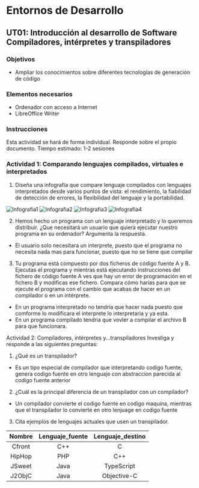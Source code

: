 # Entornos de Desarrollo
## UT01: Introducción al desarrollo de Software Compiladores, intérpretes y transpiladores
### Objetivos
-  Ampliar los conocimientos sobre diferentes tecnologías de generación de código
### Elementos necesarios
- Ordenador con acceso a Internet
- LibreOffice Writer
### Instrucciones
Esta actividad se hará de forma individual. Responde sobre el propio documento.
Tiempo estimado: 1-2 sesiones
### Actividad 1: Comparando lenguajes compilados, virtuales e interpretados
1. Diseña una infografía que compare lenguaje compilados con lenguajes interpretados desde varios puntos de vista: el rendimiento, la fiabilidad de detección de errores, la flexibilidad del lenguaje y la portabilidad.



![Infografia1](Infografia1.png)
![Infografia2](Infografia2.png)
![Infografia3](Infografia3.png)
![Infografia4](Infografia4.png)



2. Hemos hecho un programa con un lenguaje interpretado y lo queremos distribuir. ¿Que necesitará un usuario que quiera ejecutar nuestro programa en su ordenador? Argumenta la respuesta.
- El usuario solo necesitara un interprete, puesto que el programa no necesita nada mas para funcionar, puesto que no se tiene que compilar
3. Tu programa está compuesto por dos ficheros de código fuente A y B. Ejecutas el programa y mientras está ejecutando instrucciones del fichero de código fuente A ves que hay un error de programación en el fichero B y modificas ese fichero. Compara cómo harías para que se ejecute el programa con el cambio que acabas de hacer en un compilador o en un intérprete.
- En un programa interpretado no tendria que hacer nada puesto que comforme lo modificara el interprete lo interpretaria y ya esta.
- En un programa compilado tendria que vovler a compilar el archivo B para que funcionara.

Actividad 2: Compiladores, intérpretes y...transpiladores
Investiga y responde a las siguientes preguntas:
1. ¿Qué es un transpilador?
- Es un tipo especial de compilador que interpretando codigo fuente, genera codigo fuente en otro lenguaje con abstraccion parecida al codigo fuente anterior
2. ¿Cuál es la principal diferencia de un transpilador con un compilador?
- Un compilador convierte el codigo fuente en codigo maquina, mientras que el transpilador lo convierte en otro lenjuage en codigo fuente
3. Cita ejemplos de lenguajes actuales que usen un transpilador.

| Nombre | Lenguaje_fuente | Lenguaje_destino |
| :---: | :---: | :---: |
| Cfront | C++ | C |
| HipHop | PHP | C++ |
| JSweet |Java |TypeScript |
| J2ObjC | Java | Objective-C |
